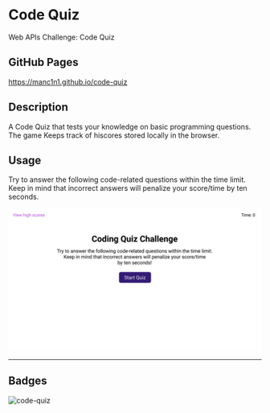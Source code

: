 # Code Quiz

Web APIs Challenge: Code Quiz

## GitHub Pages

https://manc1n1.github.io/code-quiz

## Description

A Code Quiz that tests your knowledge on basic programming questions. The game Keeps track of hiscores stored locally in the browser.

## Usage

Try to answer the following code-related questions within the
time limit. Keep in mind that incorrect answers will penalize
your score/time by ten seconds.

![screenshot preview](assets/images/screenshot.gif)

---

## Badges

![code-quiz](https://img.shields.io/github/languages/top/manc1n1/code-quiz)
